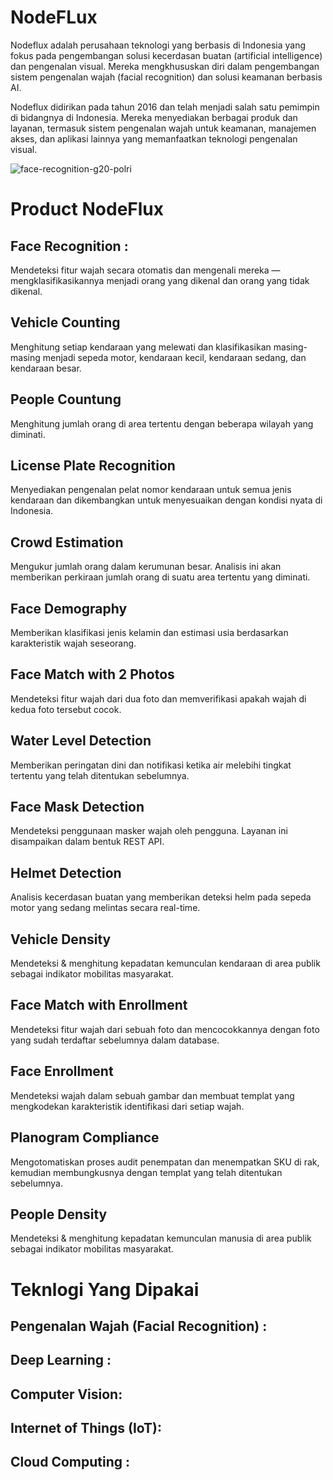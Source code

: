 # NodeFLux
Nodeflux adalah perusahaan teknologi yang berbasis di Indonesia yang fokus pada pengembangan solusi kecerdasan buatan (artificial intelligence) dan pengenalan visual. 
Mereka mengkhususkan diri dalam pengembangan sistem pengenalan wajah (facial recognition) dan solusi keamanan berbasis AI.

Nodeflux didirikan pada tahun 2016 dan telah menjadi salah satu pemimpin di bidangnya di Indonesia. Mereka menyediakan berbagai produk dan layanan, 
termasuk sistem pengenalan wajah untuk keamanan, manajemen akses, dan aplikasi lainnya yang memanfaatkan teknologi pengenalan visual.

![face-recognition-g20-polri](https://github.com/zhenansky/ubicom/assets/63436760/9bc9b4b1-9f45-4f9b-b2c1-17d1edbf984f)

# Product NodeFlux
## Face Recognition :
Mendeteksi fitur wajah secara otomatis dan mengenali mereka — mengklasifikasikannya menjadi orang yang dikenal dan orang yang tidak dikenal.
## Vehicle Counting
Menghitung setiap kendaraan yang melewati dan klasifikasikan masing-masing menjadi sepeda motor, kendaraan kecil, kendaraan sedang, dan kendaraan besar.
## People Countung 
Menghitung jumlah orang di area tertentu dengan beberapa wilayah yang diminati.
## License Plate Recognition
Menyediakan pengenalan pelat nomor kendaraan untuk semua jenis kendaraan dan dikembangkan untuk menyesuaikan dengan kondisi nyata di Indonesia.
## Crowd Estimation
Mengukur jumlah orang dalam kerumunan besar. Analisis ini akan memberikan perkiraan jumlah orang di suatu area tertentu yang diminati.
## Face Demography
Memberikan klasifikasi jenis kelamin dan estimasi usia berdasarkan karakteristik wajah seseorang.
## Face Match with 2 Photos
Mendeteksi fitur wajah dari dua foto dan memverifikasi apakah wajah di kedua foto tersebut cocok.
## Water Level Detection
Memberikan peringatan dini dan notifikasi ketika air melebihi tingkat tertentu yang telah ditentukan sebelumnya.
## Face Mask Detection
Mendeteksi penggunaan masker wajah oleh pengguna. Layanan ini disampaikan dalam bentuk REST API.
## Helmet Detection
Analisis kecerdasan buatan yang memberikan deteksi helm pada sepeda motor yang sedang melintas secara real-time.
## Vehicle Density
Mendeteksi & menghitung kepadatan kemunculan kendaraan di area publik sebagai indikator mobilitas masyarakat.
## Face Match with Enrollment
Mendeteksi fitur wajah dari sebuah foto dan mencocokkannya dengan foto yang sudah terdaftar sebelumnya dalam database.
## Face Enrollment
Mendeteksi wajah dalam sebuah gambar dan membuat templat yang mengkodekan karakteristik identifikasi dari setiap wajah.
## Planogram Compliance
Mengotomatiskan proses audit penempatan dan menempatkan SKU di rak, kemudian membungkusnya dengan templat yang telah ditentukan sebelumnya.
## People Density
Mendeteksi & menghitung kepadatan kemunculan manusia di area publik sebagai indikator mobilitas masyarakat.

# Teknlogi Yang Dipakai
## Pengenalan Wajah (Facial Recognition) :
## Deep Learning :
## Computer Vision: 
## Internet of Things (IoT):
## Cloud Computing :
